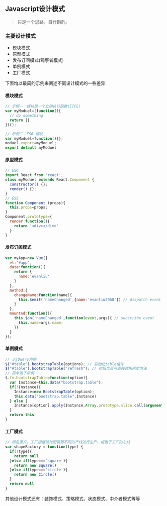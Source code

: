 ## Javascript设计模式

> 只是一个思路，自行斟酌。

### 主要设计模式

- 模块模式
- 原型模式
- 发布订阅模式(观察者模式)
- 单例模式
- 工厂模式

下面均以最简的示例来阐述不同设计模式的一些差异

#### 模块模式

```javascript
// 示例一：模块是一个立即执行函数(IIFE)
var myModuel=(function(){
  // do something
  return {}
})();

// 示例二：ES6 模块
var myModuel=function(){};
moduel.export=myModuel;
export default myModuel
```

#### 原型模式

```javascript
// ES6
import React from 'react';
class myModuel extends React.Component {
  constructor() {};
  render() {};
}
// ES5
function Component (props){
  this.props=props;
}
Component.prototype={
  render:function(){
    return '<div></div>'
  }
}
```

#### 发布订阅模式

```javascript
var myApp=new Vue({
  el:'#app',
  data:function(){
    return {
      name:'evanliu'
    }
  },
  method:{
    changeName:function(name){
      this.$emit('nameChanged',{name:'evanliu2968'}) // dispatch event
    }
  },
  mounted:function(){
    this.$on('nameChanged',function(event,args){ // subscribe event
      this.name=args.name;
    })
  }
});
```
#### 单例模式

```javascript
// 以jQuery为例
$("#table").bootstrapTable(options); // 初始化table组件
$("#table").bootstrapTable("refresh"); // 初始化后可直接调用原型方法
// 简单做下示例：
$.fn.bootstrapTable=function(option){
  var Instance=this.data("bootstrap.table");
  if(!Instance){
    Instance=new BootstrapTable(option);
    this.data("bootstrap.table",Instance)
  } else {
    Instance[option].apply(Instance,Array.prototype.slice.call(arguments, 1));
  }
  return this
}
```
#### 工厂模式

```javascript
// 顾名思义，工厂根据设计图调用不同的产线进行生产，相当于工厂的总线
var shapeFactory = function(type) {
  if(!type){
    return null
  }else if(type==='square'){
    return new Square()
  }else if(type==='circle'){
    return new Circle()
  }
  return null
}
```
其他设计模式还有：装饰模式、策略模式、状态模式、中介者模式等等